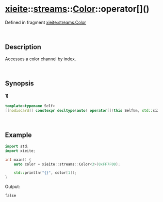 # [xieite](../../../../../../xieite.md)\:\:[streams](../../../../../../streams.md)\:\:[Color<channels>](../../../../color.md)\:\:operator\[\]\(\)
Defined in fragment [xieite:streams.Color](../../../../../../../src/streams/color.cpp)

&nbsp;

## Description
Accesses a color channel by index.

&nbsp;

## Synopsis
#### 1)
```cpp
template<typename Self>
[[nodiscard]] constexpr decltype(auto) operator[](this Self&&, std::size_t index) noexcept;
```

&nbsp;

## Example
```cpp
import std;
import xieite;

int main() {
    auto color = xieite::streams::Color<3>(0xFF7F00);

    std::println("{}", color[1]);
}
```
Output:
```
false
```

